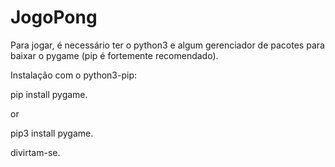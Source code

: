 # JogoPong
Para jogar, é necessário ter o python3 e algum gerenciador de pacotes para baixar o 
pygame (pip é fortemente recomendado).

Instalação com o python3-pip:

pip install pygame.

or

pip3 install pygame.

divirtam-se.
